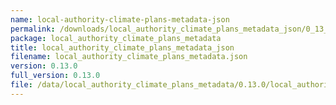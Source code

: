 ```yaml
---
name: local-authority-climate-plans-metadata-json
permalink: /downloads/local_authority_climate_plans_metadata_json/0_13_0
package: local_authority_climate_plans_metadata
title: local_authority_climate_plans_metadata_json
filename: local_authority_climate_plans_metadata.json
version: 0.13.0
full_version: 0.13.0
file: /data/local_authority_climate_plans_metadata/0.13.0/local_authority_climate_plans_metadata.json
---
```


